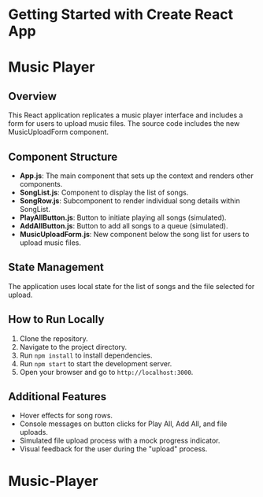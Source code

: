 # Getting Started with Create React App

# Music Player

## Overview

This React application replicates a music player interface and includes a form for users to upload music files. The source code includes the new MusicUploadForm component.

## Component Structure

- **App.js**: The main component that sets up the context and renders other components.
- **SongList.js**: Component to display the list of songs.
- **SongRow.js**: Subcomponent to render individual song details within SongList.
- **PlayAllButton.js**: Button to initiate playing all songs (simulated).
- **AddAllButton.js**: Button to add all songs to a queue (simulated).
- **MusicUploadForm.js**: New component below the song list for users to upload music files.

## State Management

The application uses local state for the list of songs and the file selected for upload.

## How to Run Locally

1. Clone the repository.
2. Navigate to the project directory.
3. Run `npm install` to install dependencies.
4. Run `npm start` to start the development server.
5. Open your browser and go to `http://localhost:3000`.

## Additional Features

- Hover effects for song rows.
- Console messages on button clicks for Play All, Add All, and file uploads.
- Simulated file upload process with a mock progress indicator.
- Visual feedback for the user during the "upload" process.



# Music-Player
